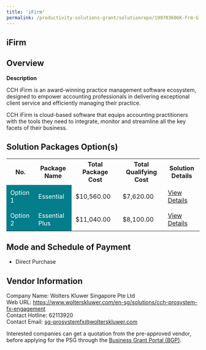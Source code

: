 ```yaml
---
title: 'iFirm'
permalink: /productivity-solutions-grant/solutionrepo/199703606K-Frm-G
---
```


## iFirm

## Overview

**Description**

CCH iFirm is an award-winning practice management software ecosystem, designed to empower accounting professionals in delivering exceptional client service and efficiently managing their practice.

CCH iFirm is cloud-based software that equips accounting practitioners with the tools they need to integrate, monitor and streamline all the key facets of their business.

## Solution Packages Option(s)

<table>
<tr>
<th><b>No.</b></th>
<th><b>Package Name</b></th>
<th><b>Total Package Cost</b></th>
<th><b>Total Qualifying Cost</b></th>
<th><b>Solution Details</b></th>
</tr>
<tr>
<td style='padding: 10px; background-color: #037E8A; color: #FFFFFF;'>Option 1</td>
<td style='padding: 10px; background-color: #037E8A; color: #FFFFFF;'>Essential </td>
<td style='padding: 10px;'>$10,560.00</td>
<td style='padding: 10px;'>$7,620.00</td>
<td style='padding: 10px;'><a href='/images/psg/Wolters_Kluwer_Singapore_iFirm_05102023_Desensitised_Annex3_Part1.pdf' target='_blank'>View Details</a></td>
</tr>
<tr>
<td style='padding: 10px; background-color: #037E8A; color: #FFFFFF;'>Option 2</td>
<td style='padding: 10px; background-color: #037E8A; color: #FFFFFF;'>Essential Plus </td>
<td style='padding: 10px;'>$11,040.00</td>
<td style='padding: 10px;'>$8,100.00</td>
<td style='padding: 10px;'><a href='/images/psg/Wolters_Kluwer_Singapore_iFirm_05102023_Desensitised_Annex3_Part2.pdf' target='_blank'>View Details</a></td>
</tr>
</table>

## Mode and Schedule of Payment

 - Direct Purchase

## Vendor Information

 Company Name: Wolters Kluwer Singapore Pte Ltd<br>Web URL: https://www.wolterskluwer.com/en-sg/solutions/cch-prosystem-fx-engagement <br>Contact Hotline: 62113920 <br>Contact Email: sg-prosystemfx@wolterskluwer.com <br>

Interested companies can get a quotation from the pre-approved vendor, before applying for the PSG through the <a href='https://www.businessgrants.gov.sg/' target='_blank' rel='noopener'>Business Grant Portal (BGP)</a>.

<script src="/jquery/resize-tables.js"></script>
